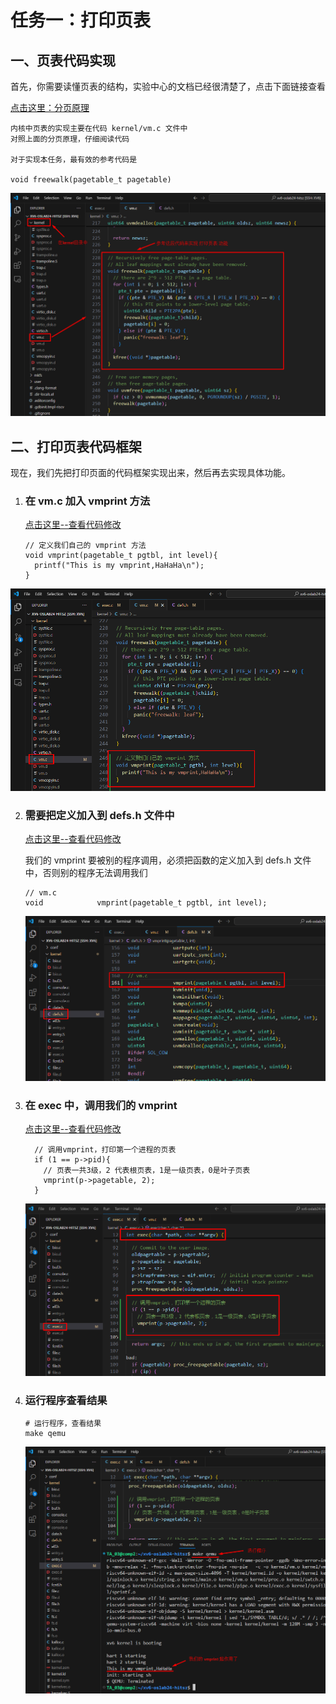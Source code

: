 # 任务一：打印页表



## 一、页表代码实现



首先，你需要读懂页表的结构，实验中心的文档已经很清楚了，点击下面链接查看

[点击这里：分页原理](https://os-labs.pages.dev/lab4/part2/)



```
内核中页表的实现主要在代码 kernel/vm.c 文件中
对照上面的分页原理，仔细阅读代码

对于实现本任务，最有效的参考代码是  

void freewalk(pagetable_t pagetable)

```



![](Task01_01.png)



## 二、打印页表代码框架



现在，我们先把打印页面的代码框架实现出来，然后再去实现具体功能。

1. ### 在 vm.c 加入 vmprint 方法 

   

   [点击这里--查看代码修改](https://github.com/hitsz-ids/OS-Kernel-system-software-tutorial/commit/6d10111426ea50b276734cf0e710c787595e5ae8)

   

   ```
   // 定义我们自己的 vmprint 方法
   void vmprint(pagetable_t pgtbl, int level){
     printf("This is my vmprint,HaHaHa\n");
   }
   ```

   

![](Task01_02.png)



2. ### 需要把定义加入到 defs.h 文件中

   

   [点击这里--查看代码修改](https://github.com/hitsz-ids/OS-Kernel-system-software-tutorial/commit/5a8cd18c18acd2942cd851094783bb119a324e38)

   

   我们的 vmprint 要被别的程序调用，必须把函数的定义加入到 defs.h 文件中，否则别的程序无法调用我们

   ```
   // vm.c
   void            vmprint(pagetable_t pgtbl, int level);
   ```

   ![](Task01_03.png)



3. ### 在 exec 中，调用我们的 vmprint

   

   [点击这里--查看代码修改](https://github.com/hitsz-ids/OS-Kernel-system-software-tutorial/commit/1a9be05cafbaae0c758a27a9a204c1785a6cf22c)

   

   ```
     // 调用vmprint，打印第一个进程的页表
     if (1 == p->pid){
       // 页表一共3级，2 代表根页表，1是一级页表，0是叶子页表
       vmprint(p->pagetable, 2);
     }
   ```

   ![](Task01_04.png)



4. ### 运行程序查看结果

   ```
   # 运行程序，查看结果
   make qemu
   ```

   ![](Task01_05.png)

